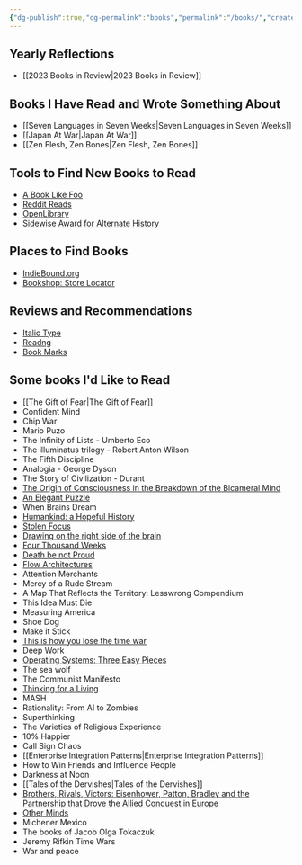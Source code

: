 ```yaml
---
{"dg-publish":true,"dg-permalink":"books","permalink":"/books/","created":"2021-12-12T09:57:16.000-05:00","updated":"2023-12-29T10:51:35.790-05:00"}
---
```


## Yearly Reflections
- [[2023 Books in Review\|2023 Books in Review]]
## Books I Have Read and Wrote Something About
- [[Seven Languages in Seven Weeks\|Seven Languages in Seven Weeks]]
- [[Japan At War\|Japan At War]]
- [[Zen Flesh, Zen Bones\|Zen Flesh, Zen Bones]]
## Tools to Find New Books to Read
- [A Book Like Foo](https://abooklikefoo.com)
- [Reddit Reads](https://www.redditreads.com/r/all?year=2021)
- [OpenLibrary](https://books-search.typesense.org)
- [Sidewise Award for Alternate History](https://en.wikipedia.org/wiki/Sidewise_Award_for_Alternate_History?utm_campaign=Recomendo&utm_medium=email&utm_source=Revue%20newsletter)

## Places to Find Books
- [IndieBound.org](https://www.indiebound.org)
- [Bookshop: Store Locator](https://bookshop.org/pages/store_locator)

## Reviews and Recommendations
- [Italic Type](https://www.italictype.com/app/#/home)
- [Readng](https://beta.readng.co/dashboard)
- [Book Marks](https://bookmarks.reviews)

## Some books I'd Like to Read
- [[The Gift of Fear\|The Gift of Fear]]
- Confident Mind
- Chip War
- Mario Puzo 
- The Infinity of Lists - Umberto Eco
- The illuminatus trilogy - Robert Anton Wilson
- The Fifth Discipline
- Analogia - George Dyson
- The Story of Civilization - Durant
- [The Origin of Consciousness in the Breakdown of the Bicameral Mind](https://www.amazon.com/Origin-Consciousness-Breakdown-Bicameral-Mind-ebook/dp/B009MBTRHA/)
- [An Elegant Puzzle](https://www.amazon.com/dp/1732265186/?_encoding=UTF8&pd_rd_w=OPCUJ&pf_rd_p=f0565570-f67b-4783-ab26-5a1f2c0bb3fd&pf_rd_r=DX2947R0T1YZKEPCN64Y&pd_rd_r=84cb6cd8-e262-4818-a0b7-8936e0094be8&pd_rd_wg=1aJWZ&ref_=bd_tags_dp_rec)
- When Brains Dream
- [Humankind: a Hopeful History](https://www.amazon.com/Humankind-Hopeful-History-Rutger-Bregman/dp/0316418528?tag=recomendos-20&crid=390Z4ZM62248O&keywords=humankind%20a%20hopeful%20history&qid=1640889338&s=books&sprefix=humankind,stripbooks,169&sr=1-1&linkId=981bdc55b79f09bfe58472e806cb90dd&ref_=as_li_ss_tl&geniuslink=true)
- [Stolen Focus](https://www.amazon.com/Stolen-Focus-Attention-Think-Deeply/dp/0593138511)
- [Drawing on the right side of the brain](https://www.amazon.com/gp/product/1585429201/ref=as_li_qf_asin_il_tl?ie=UTF8&tag=acesoundergla-20&creative=9325&linkCode=as2&creativeASIN=1585429201&linkId=dabc50d849df3d426b9bbd330d3c81c0)
- [Four Thousand Weeks](https://www.amazon.com/Four-Thousand-Weeks-Management-Mortals/dp/0374159122)
- [Death be not Proud](https://www.thepaintedporch.com/products/death-be-not-proud?_pos=2&_sid=4e332682c&_ss=r&utm_source=sendfox&utm_medium=email&utm_campaign=they-are-reborn-each-day)
- [Flow Architectures](https://www.amazon.com/_/dp/1492075892?tag=oreilly20-20)
- Attention Merchants
- Mercy of a Rude Stream
- A Map That Reflects the Territory: Lesswrong Compendium
- This Idea Must Die
- Measuring America
- Shoe Dog
- Make it Stick
- [This is how you lose the time war](https://www.amazon.com/This-How-You-Lose-Time-ebook/dp/B07MNG496J/ref=tmm_kin_swatch_0?_encoding=UTF8&qid=&sr=)
- Deep Work
- [Operating Systems: Three Easy Pieces](https://pages.cs.wisc.edu/~remzi/OSTEP/)
- The sea wolf
- The Communist Manifesto
- [Thinking for a Living](https://www.amazon.com/Thinking-Living-Performances-Results-Knowledge/dp/1591394236?ots=1&tag=thneyo0f-20&linkCode=w50)
- MASH
- Rationality: From AI to Zombies
- Superthinking
- The Varieties of Religious Experience
- 10% Happier
- Call Sign Chaos
- [[Enterprise Integration Patterns\|Enterprise Integration Patterns]]
- How to Win Friends and Influence People
- Darkness at Noon
- [[Tales of the Dervishes\|Tales of the Dervishes]]
- [Brothers, Rivals, Victors: Eisenhower, Patton, Bradley and the Partnership that Drove the Allied Conquest in Europe](https://www.amazon.com/gp/product/B004H0M8GI/ref=as_li_tl?ie=UTF8&camp=1789&creative=390957&creativeASIN=B004H0M8GI&linkCode=as2&tag=stucosuccess&linkId=FSXA3GZUT5SFDAZ4)
- [Other Minds](https://www.amazon.com/Other-Minds-Octopus-Origins-Consciousness-ebook/dp/B01FQRPIIA/)
- Michener Mexico
- The books of Jacob Olga Tokaczuk
- Jeremy Rifkin Time Wars
- War and peace
